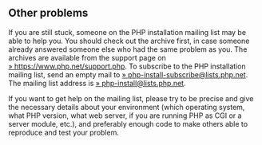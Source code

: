Other problems
--------------

If you are still stuck, someone on the PHP installation mailing list may
be able to help you. You should check out the archive first, in case
someone already answered someone else who had the same problem as you.
The archives are available from the support page on
<a href="https://www.php.net/support.php" class="link external">» https://www.php.net/support.php</a>.
To subscribe to the PHP installation mailing list, send an empty mail to
<a href="mailto:php-install-subscribe@lists.php.net" class="link external">» php-install-subscribe@lists.php.net</a>.
The mailing list address is
<a href="mailto:php-install@lists.php.net" class="link external">» php-install@lists.php.net</a>.

If you want to get help on the mailing list, please try to be precise
and give the necessary details about your environment (which operating
system, what PHP version, what web server, if you are running PHP as CGI
or a server module, etc.), and preferably enough code to make others
able to reproduce and test your problem.
